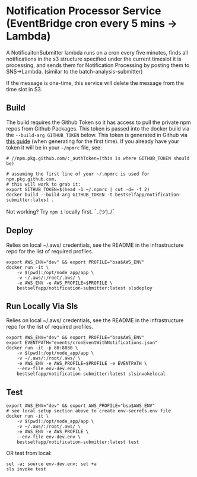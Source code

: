 # Notification Processor Service (EventBridge cron every 5 mins -> Lambda)

A NotificaitonSubmitter lambda runs on a cron every five minutes, finds all notifications in the s3 structure specified under the current timeslot it is processing, and sends them for Notification Processing by posting them to SNS->Lambda. (similar to the batch-analysis-submitter)

If the message is one-time, this service will delete the message from the time slot in S3.

## Build

The build requires the Github Token so it has access to pull the private npm repos from Github Packages.  This token is passed into the docker build via the `--build-arg GITHUB_TOKEN` below.  This token is generated in Github via [this guide](https://docs.github.com/en/packages/working-with-a-github-packages-registry/working-with-the-npm-registry#authenticating-to-github-packages) (when generating for the first time).  If you already have your token it will be in your `~/npmrc` file, see:

```
# //npm.pkg.github.com/:_authToken=(this is where GITHUB_TOKEN should be)
```

```shell
# assuming the first line of your ~/.npmrc is used for npm.pkg.github.com,
# this will work to grab it:
export GITHUB_TOKEN=$(head -1 ~/.npmrc | cut -d= -f 2)
docker build --build-arg GITHUB_TOKEN -t bestselfapp/notification-submitter:latest .
```

Not working?  Try `npm i` locally first. ¯\_(ツ)_/¯

## Deploy

Relies on local ~/.aws/ credentials, see the README in the infrastructure repo for the list of required profiles.

```shell
export AWS_ENV="dev" && export PROFILE="bsa$AWS_ENV"
docker run -it \
    -v $(pwd):/opt/node_app/app \
    -v ~/.aws/:/root/.aws/ \
    -e AWS_ENV -e AWS_PROFILE=$PROFILE \
    bestselfapp/notification-submitter:latest slsdeploy
```

## Run Locally Via Sls

Relies on local ~/.aws/ credentials, see the README in the infrastructure repo for the list of required profiles.

```shell
export AWS_ENV="dev" && export PROFILE="bsa$AWS_ENV"
export EVENTPATH="events/cronEventWithNotifications.json"
docker run -it -p 80:8080 \
    -v $(pwd):/opt/node_app/app \
    -v ~/.aws/:/root/.aws/ \
    -e AWS_ENV -e AWS_PROFILE=$PROFILE -e EVENTPATH \
    --env-file env-dev.env \
    bestselfapp/notification-submitter:latest slsinvokelocal
```

## Test

```shell
export AWS_ENV="dev" && export AWS_PROFILE="bsa$AWS_ENV"
# see local setup section above to create env-secrets.env file
docker run -it \
    -v $(pwd):/opt/node_app/app \
    -v ~/.aws/:/root/.aws/ \
    -e AWS_ENV -e AWS_PROFILE \
    --env-file env-dev.env \
    bestselfapp/notification-submitter:latest test
```

OR test from local:

```shell
set -a; source env-dev.env; set +a
sls invoke test
```

